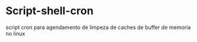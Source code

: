 # Script-shell-cron
script cron para agendamento de limpeza de caches de buffer de memoria no linux
